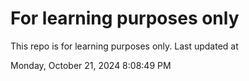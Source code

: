 # For learning purposes only
This repo is for learning purposes only.
Last updated at

Monday, October 21, 2024 8:08:49 PM

